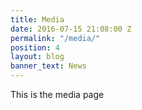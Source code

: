 ```yaml
---
title: Media
date: 2016-07-15 21:08:00 Z
permalink: "/media/"
position: 4
layout: blog
banner_text: News
---
```


This is the media page
